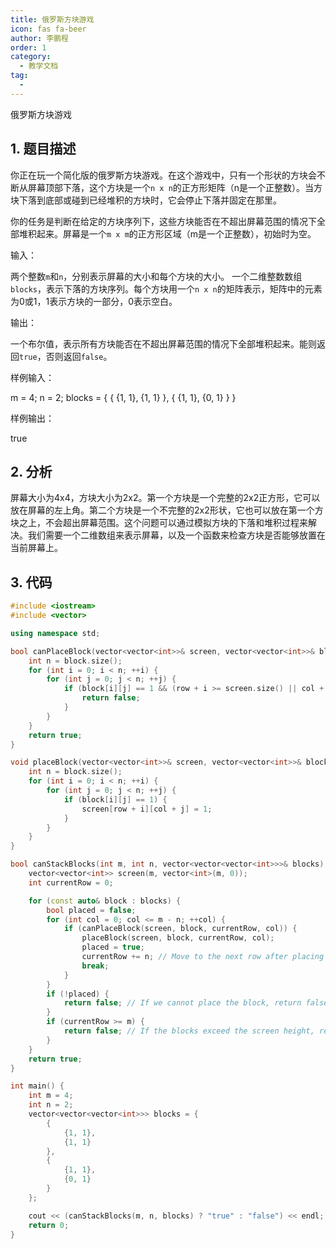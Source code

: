 ```yaml
---
title: 俄罗斯方块游戏
icon: fas fa-beer
author: 李鹏程
order: 1
category:
  - 教学文档
tag:
  - 
---
```


俄罗斯方块游戏
## 1. 题目描述
你正在玩一个简化版的俄罗斯方块游戏。在这个游戏中，只有一个形状的方块会不断从屏幕顶部下落，这个方块是一个`n x n`的正方形矩阵（n是一个正整数）。当方块下落到底部或碰到已经堆积的方块时，它会停止下落并固定在那里。

你的任务是判断在给定的方块序列下，这些方块能否在不超出屏幕范围的情况下全部堆积起来。屏幕是一个`m x m`的正方形区域（m是一个正整数），初始时为空。

 输入：

 两个整数`m`和`n`，分别表示屏幕的大小和每个方块的大小。
 一个二维整数数组`blocks`，表示下落的方块序列。每个方块用一个`n x n`的矩阵表示，矩阵中的元素为0或1，1表示方块的一部分，0表示空白。

 输出：

一个布尔值，表示所有方块能否在不超出屏幕范围的情况下全部堆积起来。能则返回`true`，否则返回`false`。

样例输入：

m = 4;
n = 2;
blocks = {
    {
        {1, 1},
        {1, 1}
    },
    {
        {1, 1},
        {0, 1}
    }
}


样例输出：

true

## 2. 分析

屏幕大小为4x4，方块大小为2x2。第一个方块是一个完整的2x2正方形，它可以放在屏幕的左上角。第二个方块是一个不完整的2x2形状，它也可以放在第一个方块之上，不会超出屏幕范围。这个问题可以通过模拟方块的下落和堆积过程来解决。我们需要一个二维数组来表示屏幕，以及一个函数来检查方块是否能够放置在当前屏幕上。

## 3. 代码

```cpp
#include <iostream>
#include <vector>

using namespace std;

bool canPlaceBlock(vector<vector<int>>& screen, vector<vector<int>>& block, int row, int col) {
    int n = block.size();
    for (int i = 0; i < n; ++i) {
        for (int j = 0; j < n; ++j) {
            if (block[i][j] == 1 && (row + i >= screen.size() || col + j >= screen[0].size() || screen[row + i][col + j] == 1)) {
                return false;
            }
        }
    }
    return true;
}

void placeBlock(vector<vector<int>>& screen, vector<vector<int>>& block, int row, int col) {
    int n = block.size();
    for (int i = 0; i < n; ++i) {
        for (int j = 0; j < n; ++j) {
            if (block[i][j] == 1) {
                screen[row + i][col + j] = 1;
            }
        }
    }
}

bool canStackBlocks(int m, int n, vector<vector<vector<int>>>& blocks) {
    vector<vector<int>> screen(m, vector<int>(m, 0));
    int currentRow = 0;

    for (const auto& block : blocks) {
        bool placed = false;
        for (int col = 0; col <= m - n; ++col) {
            if (canPlaceBlock(screen, block, currentRow, col)) {
                placeBlock(screen, block, currentRow, col);
                placed = true;
                currentRow += n; // Move to the next row after placing the block
                break;
            }
        }
        if (!placed) {
            return false; // If we cannot place the block, return false
        }
        if (currentRow >= m) {
            return false; // If the blocks exceed the screen height, return false
        }
    }
    return true;
}

int main() {
    int m = 4;
    int n = 2;
    vector<vector<vector<int>>> blocks = {
        {
            {1, 1},
            {1, 1}
        },
        {
            {1, 1},
            {0, 1}
        }
    };

    cout << (canStackBlocks(m, n, blocks) ? "true" : "false") << endl; // Output should be "true"
    return 0;
}
```

